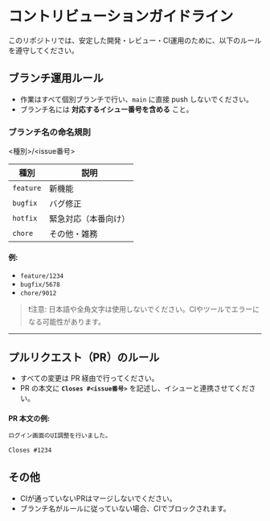 # コントリビューションガイドライン

このリポジトリでは、安定した開発・レビュー・CI運用のために、以下のルールを遵守してください。

## ブランチ運用ルール

- 作業はすべて個別ブランチで行い、`main` に直接 push しないでください。
- ブランチ名には **対応するイシュー番号を含める** こと。

### ブランチ名の命名規則

<種別>/<issue番号>

| 種別       | 説明               |
|------------|--------------------|
| `feature`  | 新機能              |
| `bugfix`   | バグ修正            |
| `hotfix`   | 緊急対応（本番向け）|
| `chore`    | その他・雑務        |

#### 例:
- `feature/1234`
- `bugfix/5678`
- `chore/9012`

> ❗️注意: 日本語や全角文字は使用しないでください。CIやツールでエラーになる可能性があります。

---

## プルリクエスト（PR）のルール

- すべての変更は PR 経由で行ってください。
- PR の本文に **`Closes #<issue番号>`** を記述し、イシューと連携させてください。

#### PR 本文の例:

```markdown
ログイン画面のUI調整を行いました。

Closes #1234
```

## その他
- CIが通っていないPRはマージしないでください。
- ブランチ名がルールに従っていない場合、CIでブロックされます。
